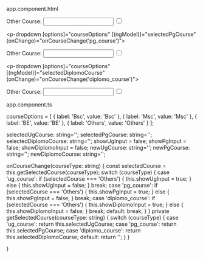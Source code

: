 app.component.html

<div class="row form-group g-3">
    <div class="col-md-3">
<p-dropdown [options]="courseOptions" [(ngModel)]="selectedUgCourse" (onChange)="onCourseChange('ug_course')"></p-dropdown>
<div *ngIf="showUgInput" class="other-course-input">
  <label for="ug_course_input">Other Course:</label>
  <input type="text" id="ug_course_input" name="ug_course_input" [(ngModel)]="newUgCourse">
  <input type="checkbox" pTooltip="Enter your username" tooltipPosition="right">
    

</div>
</div>
<div class="col-md-3">

<p-dropdown [options]="courseOptions" [(ngModel)]="selectedPgCourse" (onChange)="onCourseChange('pg_course')"></p-dropdown>
<div *ngIf="showPgInput" class="other-course-input">
  <label for="pg_course_input">Other Course:</label>
  <input type="text" id="pg_course_input" name="pg_course_input" [(ngModel)]="newPgCourse">
  <input type="checkbox" pTooltip="Enter your username" tooltipPosition="right">

</div>
</div>
<div class="col-md-3">

<p-dropdown [options]="courseOptions" [(ngModel)]="selectedDiplomoCourse" (onChange)="onCourseChange('diplomo_course')"></p-dropdown>
<div *ngIf="showDiplomoInput" class="other-course-input">
  <label for="diplomo_course_input">Other Course:</label>
  <input type="text" id="diplomo_course_input" name="diplomo_course_input" [(ngModel)]="newDiplomoCourse">
  <input type="checkbox" pTooltip="Enter your username" tooltipPosition="right">

</div>
</div>
</div>


app.component.ts

courseOptions = [
  { label: 'Bsc', value: 'Bsc' },
  { label: 'Msc', value: 'Msc' },
  { label: 'BE', value: 'BE' },
  { label: 'Others', value: 'Others' }
];

selectedUgCourse: string='';
selectedPgCourse: string='';
selectedDiplomoCourse: string='';
showUgInput = false;
showPgInput = false;
showDiplomoInput = false;
newUgCourse: string='';
newPgCourse: string='';
newDiplomoCourse: string='';

onCourseChange(courseType: string) {
  const selectedCourse = this.getSelectedCourse(courseType);
  switch (courseType) {
    case 'ug_course':
      if (selectedCourse === 'Others') {
        this.showUgInput = true;
      } else {
        this.showUgInput = false;
      }
      break;
    case 'pg_course':
      if (selectedCourse === 'Others') {
        this.showPgInput = true;
      } else {
        this.showPgInput = false;
      }
      break;
      case 'diplomo_course':
        if (selectedCourse === 'Others') {
          this.showDiplomoInput = true;
        } else {
          this.showDiplomoInput = false;
        }
        break;
      default:
        break;
    }
  }
  private getSelectedCourse(courseType: string) {
    switch (courseType) {
      case 'ug_course':
        return this.selectedUgCourse;
      case 'pg_course':
        return this.selectedPgCourse;
      case 'diplomo_course':
        return this.selectedDiplomoCourse;
      default:
        return '';
    }
  }

}

